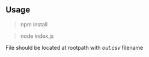 ## Usage
> npm install

> node index.js

File should be located at rootpath with _out.csv_ filename
